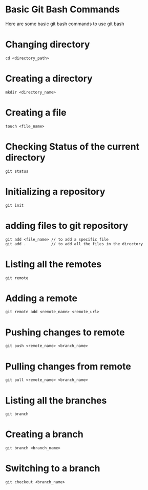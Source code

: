 # Basic Git Bash Commands

Here are some basic git bash commands to use git bash

# Changing directory

```
cd <directory_path>
```

# Creating a directory

```
mkdir <directory_name>
```

# Creating a file

```
touch <file_name>
```

# Checking Status of the current directory

```
git status
```

# Initializing a repository

```
git init
```

# adding files to git repository

```
git add <file_name> // to add a specific file
git add .           // to add all the files in the directory
```

# Listing all the remotes

```
git remote
```

# Adding a remote

```
git remote add <remote_name> <remote_url>
```

# Pushing changes to remote

```
git push <remote_name> <branch_name>
```

# Pulling changes from remote

```
git pull <remote_name> <branch_name>
```

# Listing all the branches

```
git branch
```

# Creating a branch

```
git branch <branch_name>
```

# Switching to a branch

```
git checkout <branch_name>
```
